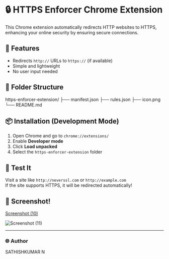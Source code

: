 # 🔒 HTTPS Enforcer Chrome Extension

This Chrome extension automatically redirects HTTP websites to HTTPS, enhancing your online security by ensuring secure connections.

## 🚀 Features
- Redirects `http://` URLs to `https://` (if available)
- Simple and lightweight
- No user input needed

## 📂 Folder Structure
https-enforcer-extension/ 
                         ├── manifest.json
                         ├── rules.json
                         ├── icon.png
                         └── README.md

## 📦 Installation (Development Mode)

1. Open Chrome and go to `chrome://extensions/`
2. Enable **Developer mode**
3. Click **Load unpacked**
4. Select the `https-enforcer-extension` folder

## 🧪 Test It

Visit a site like `http://neverssl.com` or `http://example.com`  
If the site supports HTTPS, it will be redirected automatically!

## 📸 Screenshot!
[Screenshot (10)](https://github.com/user-attachments/assets/33ff681b-07e5-46c2-ab07-9c00339d4116)

![Screenshot (11)](https://github.com/user-attachments/assets/8c899694-be40-4576-8daf-eb45b1f12248)


---

### 🌐 Author
SATHISHKUMAR N

